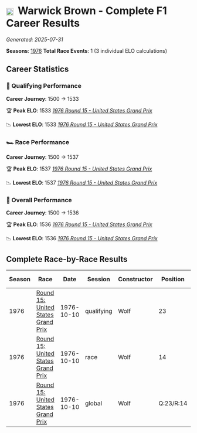 # <img src="https://upload.wikimedia.org/wikipedia/commons/8/88/Flag_of_Australia_%28converted%29.svg" alt="Australia" width="20" height="auto" style="vertical-align: middle; margin-right: 5px;" onerror="this.outerHTML='🇦🇺'; this.style.marginRight='5px';"/> Warwick Brown - Complete F1 Career Results

*Generated: 2025-07-31*

**Seasons**: [1976](../seasons/1976-season-report)
**Total Race Events**: 1 (3 individual ELO calculations)

## Career Statistics

### 🏁 Qualifying Performance
**Career Journey**: 1500 → 1533

🏆 **Peak ELO**: 1533
   *[1976 Round 15 - United States Grand Prix](../seasons/1976-season-report#round-15-united-states-grand-prix)*

📉 **Lowest ELO**: 1533
   *[1976 Round 15 - United States Grand Prix](../seasons/1976-season-report#round-15-united-states-grand-prix)*

### 🏎️ Race Performance
**Career Journey**: 1500 → 1537

🏆 **Peak ELO**: 1537
   *[1976 Round 15 - United States Grand Prix](../seasons/1976-season-report#round-15-united-states-grand-prix)*

📉 **Lowest ELO**: 1537
   *[1976 Round 15 - United States Grand Prix](../seasons/1976-season-report#round-15-united-states-grand-prix)*

### 🌟 Overall Performance
**Career Journey**: 1500 → 1536

🏆 **Peak ELO**: 1536
   *[1976 Round 15 - United States Grand Prix](../seasons/1976-season-report#round-15-united-states-grand-prix)*

📉 **Lowest ELO**: 1536
   *[1976 Round 15 - United States Grand Prix](../seasons/1976-season-report#round-15-united-states-grand-prix)*


## Complete Race-by-Race Results

| Season | Race | Date | Session | Constructor | Position | Starting ELO | ELO Change | Final ELO | Teammate |
|--------|------|------|---------|-------------|----------|--------------|------------|-----------|----------|
| 1976 | [Round 15: United States Grand Prix](../seasons/1976-season-report#round-15-united-states-grand-prix) | 1976-10-10 | qualifying | Wolf | 23 | 1500 | +33 | 1533 | <img src="https://upload.wikimedia.org/wikipedia/commons/0/03/Flag_of_Italy.svg" alt="Italy" width="20" height="auto" style="vertical-align: middle; margin-right: 5px;" onerror="this.outerHTML='🇮🇹'; this.style.marginRight='5px';"/> Arturo Merzario |
| 1976 | [Round 15: United States Grand Prix](../seasons/1976-season-report#round-15-united-states-grand-prix) | 1976-10-10 | race | Wolf | 14 | 1500 | +37 | 1537 | <img src="https://upload.wikimedia.org/wikipedia/commons/0/03/Flag_of_Italy.svg" alt="Italy" width="20" height="auto" style="vertical-align: middle; margin-right: 5px;" onerror="this.outerHTML='🇮🇹'; this.style.marginRight='5px';"/> Arturo Merzario |
| 1976 | [Round 15: United States Grand Prix](../seasons/1976-season-report#round-15-united-states-grand-prix) | 1976-10-10 | global | Wolf | Q:23/R:14 | 1500 | +36 | 1536 | <img src="https://upload.wikimedia.org/wikipedia/commons/0/03/Flag_of_Italy.svg" alt="Italy" width="20" height="auto" style="vertical-align: middle; margin-right: 5px;" onerror="this.outerHTML='🇮🇹'; this.style.marginRight='5px';"/> Arturo Merzario |
